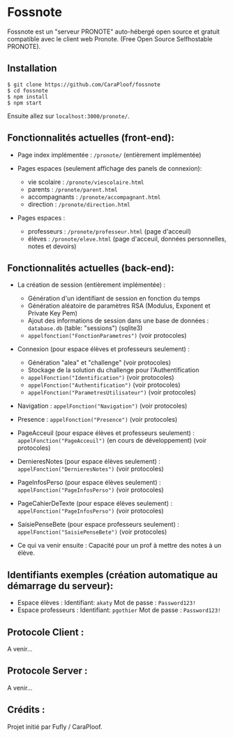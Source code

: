 # Fossnote

Fossnote est un "serveur PRONOTE" auto-hébergé open source et gratuit compatible avec le client web Pronote. (Free Open Source Selfhostable PRONOTE).

## Installation

    $ git clone https://github.com/CaraPloof/fossnote
    $ cd fossnote
    $ npm install
    $ npm start

Ensuite allez sur `localhost:3000/pronote/`.

## Fonctionnalités actuelles (front-end):

- Page index implémentée : `/pronote/` (entièrement implémentée)

- Pages espaces (seulement affichage des panels de connexion):
    - vie scolaire : `/pronote/viescolaire.html`
    - parents : `/pronote/parent.html`
    - accompagnants : `/pronote/accompagnant.html`
    - direction : `/pronote/direction.html`
    
- Pages espaces :
    - professeurs : `/pronote/professeur.html` (page d'acceuil)
    - élèves : `/pronote/eleve.html` (page d'acceuil, données personnelles, notes et devoirs)

## Fonctionnalités actuelles (back-end):
- La création de session (entièrement implémentée) :
    - Génération d'un identifiant de session en fonction du temps
    - Génération aléatoire de paramètres RSA (Modulus, Exponent et Private Key Pem)
    - Ajout des informations de session dans une base de données : `database.db` (table: "sessions") (sqlite3) 
    - `appelfonction("FonctionParametres")` (voir protocoles)

- Connexion (pour espace élèves et professeurs seulement) :
    - Génération "alea" et "challenge" (voir protocoles)
    - Stockage de la solution du challenge pour l'Authentification
    - `appelFonction("Identification")` (voir protocoles)
    - `appelFonction("Authentification")` (voir protocoles)
    - `appelFonction("ParametresUtilisateur")` (voir protocoles)
    
- Navigation : `appelFonction("Navigation")` (voir protocoles)

- Presence : `appelFonction("Presence")` (voir protocoles)

- PageAcceuil (pour espace élèves et professeurs seulement) : `appelFonction("PageAcceuil")` (en cours de développement) (voir protocoles)

- DernieresNotes (pour espace élèves seulement) : `appelFonction("DernieresNotes")` (voir protocoles)

- PageInfosPerso (pour espace élèves seulement) : `appelFonction("PageInfosPerso")` (voir protocoles)

- PageCahierDeTexte (pour espace élèves seulement) : `appelFonction("PageInfosPerso")` (voir protocoles)

- SaisiePenseBete (pour espace professeurs seulement) : `appelFonction("SaisiePenseBete")` (voir protocoles)

- Ce qui va venir ensuite : Capacité pour un prof à mettre des notes à un élève.

## Identifiants exemples (création automatique au démarrage du serveur):
- Espace élèves : Identifiant: `akaty` Mot de passe : `Password123!`
- Espace professeurs : Identifiant: `pgothier` Mot de passe : `Password123!`

## Protocole Client : 
A venir...

## Protocole Server : 
A venir...


## Crédits :
Projet initié par Fufly / CaraPloof.
